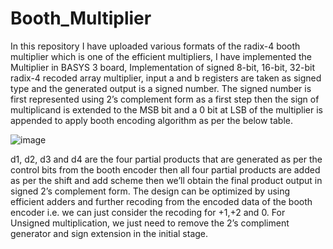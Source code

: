 # Booth_Multiplier
In this repository I have uploaded various formats of the radix-4 booth multiplier which is one of the efficient multipliers, I have implemented the Multiplier in BASYS 3 board,
Implementation of signed 8-bit, 16-bit, 32-bit radix-4 recoded array multiplier, input a and b registers are taken as signed type 
and the generated output is a signed number. The signed number is first represented using 2’s complement 
form as a first step then the sign of multiplicand is extended to the MSB  bit and a 0 bit at LSB of the multiplier is 
appended to apply booth encoding algorithm as per the below table. 
 
 ![image](https://github.com/udayapeddirajub/Booth_Multiplier/assets/86663239/a40dc3dd-bf2c-479a-b1fa-320725ccb80e)

 
d1, d2, d3 and d4 are the four partial products that are generated as per the control bits from the booth encoder 
then all four partial products are added as per the shift and add scheme then we’ll obtain the final product output in 
signed 2’s complement form. The design can be optimized by using efficient adders and further recoding from the 
encoded data of the booth encoder i.e. we can just consider the recoding for +1,+2 and 0. 
For Unsigned multiplication, we just need to remove the 2’s compliment generator and sign extension in the initial 
stage. 
